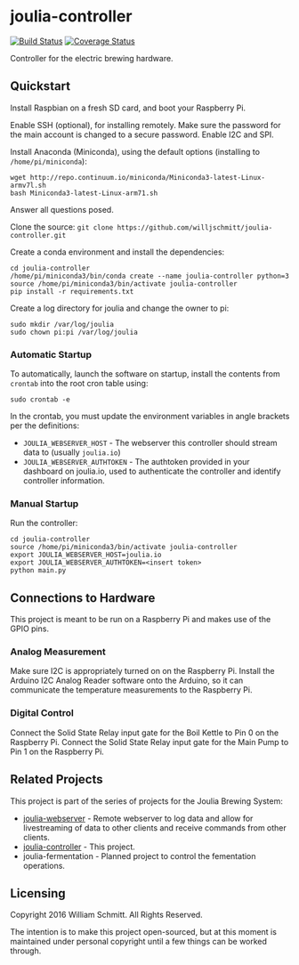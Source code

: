 # joulia-controller
[![Build Status](https://travis-ci.org/willjschmitt/joulia-controller.svg?branch=develop)](https://travis-ci.org/willjschmitt/joulia-controller) [![Coverage Status](https://coveralls.io/repos/github/willjschmitt/joulia-controller/badge.svg?branch=develop)](https://coveralls.io/github/willjschmitt/joulia-controller?branch=develop)

Controller for the electric brewing hardware.

## Quickstart
Install Raspbian on a fresh SD card, and boot your Raspberry Pi.

Enable SSH (optional), for installing remotely. Make sure the password for the
main account is changed to a secure password. Enable I2C and SPI.

Install Anaconda (Miniconda), using the default options (installing to
`/home/pi/miniconda`):
```
wget http://repo.continuum.io/miniconda/Miniconda3-latest-Linux-armv7l.sh
bash Miniconda3-latest-Linux-arm71.sh
```
Answer all questions posed.

Clone the source:
```git clone https://github.com/willjschmitt/joulia-controller.git```

Create a conda environment and install the dependencies:
```
cd joulia-controller
/home/pi/miniconda3/bin/conda create --name joulia-controller python=3
source /home/pi/miniconda3/bin/activate joulia-controller
pip install -r requirements.txt
```

Create a log directory for joulia and change the owner to pi:
```
sudo mkdir /var/log/joulia
sudo chown pi:pi /var/log/joulia
```

### Automatic Startup
To automatically, launch the software on startup, install the contents from
`crontab` into the root cron table using:
```
sudo crontab -e
```

In the crontab, you must update the environment variables in angle brackets per
the definitions:
 * `JOULIA_WEBSERVER_HOST` - The webserver this controller should stream data to
   (usually `joulia.io`)
 * `JOULIA_WEBSERVER_AUTHTOKEN` - The authtoken provided in your dashboard on
   joulia.io, used to authenticate the controller and identify controller
   information.

### Manual Startup
Run the controller:
```
cd joulia-controller
source /home/pi/miniconda3/bin/activate joulia-controller
export JOULIA_WEBSERVER_HOST=joulia.io
export JOULIA_WEBSERVER_AUTHTOKEN=<insert token>
python main.py
```

## Connections to Hardware
This project is meant to be run on a Raspberry Pi and makes use of the GPIO pins.

### Analog Measurement
Make sure I2C is appropriately turned on on the Raspberry Pi. Install the Arduino I2C Analog Reader software onto the Arduino, so it can communicate the temperature measurements to the Raspberry Pi.

### Digital Control
Connect the Solid State Relay input gate for the Boil Kettle to Pin 0 on the Raspberry Pi.
Connect the Solid State Relay input gate for the Main Pump to Pin 1 on the Raspberry Pi.

## Related Projects
This project is part of the series of projects for the Joulia Brewing System:
* [joulia-webserver](https://github.com/willjschmitt/joulia-webserver) - Remote webserver to log data and allow for livestreaming of data to other clients and receive commands from other clients.
* [joulia-controller](https://github.com/willjschmitt/joula-controller) - This project.
* joulia-fermentation - Planned project to control the fementation operations.

## Licensing
Copyright 2016 William Schmitt. All Rights Reserved.

The intention is to make this project open-sourced, but at this moment is maintained under personal copyright until a few things can be worked through.

